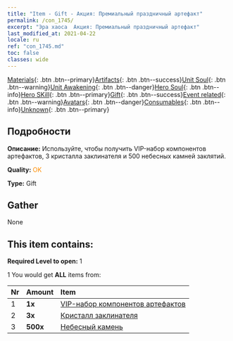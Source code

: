 ```yaml
---
title: "Item - Gift - Акция: Премиальный праздничный артефакт"
permalink: /con_1745/
excerpt: "Эра хаоса  Акция: Премиальный праздничный артефакт"
last_modified_at: 2021-04-22
locale: ru
ref: "con_1745.md"
toc: false
classes: wide
---
```

 [Materials](/ItemsRU/){: .btn .btn--primary}[Artifacts](/ItemsRU/Artifacts/){: .btn .btn--success}[Unit Soul](/ItemsRU/UnitSoul/){: .btn .btn--warning}[Unit Awakening](/ItemsRU/UnitAwakening/){: .btn .btn--danger}[Hero Soul](/ItemsRU/HeroSoul/){: .btn .btn--info}[Hero SKill](/ItemsRU/HeroSkill/){: .btn .btn--primary}[Gift](/ItemsRU/Gift/){: .btn .btn--success}[Event related](/ItemsRU/Events/){: .btn .btn--warning}[Avatars](/ItemsRU/Avatars/){: .btn .btn--danger}[Consumables](/ItemsRU/Consumables/){: .btn .btn--info}[Unknown](/ItemsRU/Unknown/){: .btn .btn--primary}

## Подробности
 **Описание:** Используйте, чтобы получить VIP-набор компонентов артефактов, 3 кристалла заклинателя и 500 небесных камней заклятий.

 **Quality:** <span style="color: #FF8C00">OK</span>

 **Type:** Gift

## Gather

  None

## This item contains:

 **Required Level to open:** 1

 1 You would get **ALL** items  from:

  | Nr | Amount |     Item    |
  |:---|:-------|:------------|
  | 1 |  **1x** | [VIP-набор компонентов артефактов](/ItemsRU/con_1740/) |  | 
  | 2 |  **3x** | [Кристалл заклинателя](/ItemsRU/art_189/) |  | 
  | 3 |  **500x** | [Небесный камень](/ItemsRU/art_188/) |  | 
